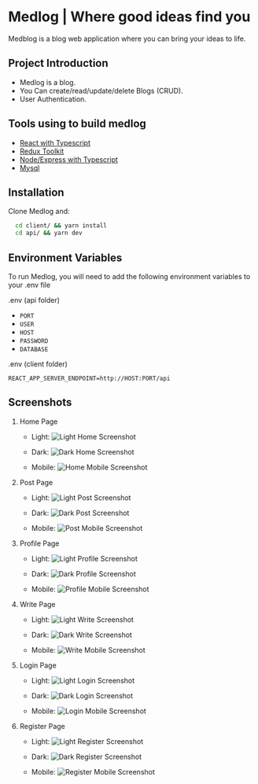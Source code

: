 # Medlog | Where good ideas find you

Medblog is a blog web application where you can bring your ideas to life.

## Project Introduction

- Medlog is a blog.
- You Can create/read/update/delete Blogs (CRUD).
- User Authentication.

## Tools using to build medlog

- [React with Typescript](https://reactjs.org/)
- [Redux Toolkit](https://redux-toolkit.js.org/)
- [Node/Express with Typescript](https://expressjs.com/)
- [Mysql](https://www.mysql.com/)

## Installation

Clone Medlog and:

```bash
  cd client/ && yarn install
  cd api/ && yarn dev
```

## Environment Variables

To run Medlog, you will need to add the following environment variables to your .env file

.env (api folder)

- `PORT`
- `USER`
- `HOST`
- `PASSWORD`
- `DATABASE`

.env (client folder)

`REACT_APP_SERVER_ENDPOINT=http://HOST:PORT/api`

## Screenshots

1. Home Page
   - Light:
![Light Home Screenshot](/client/public/assets/light-home.png)

   - Dark:
![Dark Home Screenshot](/client/public/assets/home.png)

   - Mobile:
![Home Mobile Screenshot](/client/public/assets/home-phone.png)

2. Post Page
   - Light:
![Light Post Screenshot](/client/public/assets/light-single.png)

   - Dark:
![Dark Post Screenshot](/client/public/assets/single.png)

   - Mobile:
![Post Mobile Screenshot](/client/public/assets/single-phone.png)

3. Profile Page
   - Light:
![Light Profile Screenshot](/client/public/assets/light-profile.png)

   - Dark:
![Dark Profile Screenshot](/client/public/assets/profile.png)

   - Mobile:
![Profile Mobile Screenshot](/client/public/assets/profile-phone.png)

4. Write Page
   - Light:
![Light Write Screenshot](/client/public/assets/light-add.png)

   - Dark:
![Dark Write Screenshot](/client/public/assets/add.png)

   - Mobile:
![Write Mobile Screenshot](/client/public/assets/add-phone.png)

5. Login Page
   - Light:
![Light Login Screenshot](/client/public/assets/light-login.png)

   - Dark:
![Dark Login Screenshot](/client/public/assets/login-error.png)

   - Mobile:
![Login Mobile Screenshot](/client/public/assets/login-phone.png)

6. Register Page
   - Light:
![Light Register Screenshot](/client/public/assets/light-register.png)

   - Dark:
![Dark Register Screenshot](/client/public/assets/register.png)

   - Mobile:
![Register Mobile Screenshot](/client/public/assets/register-phone.png)
